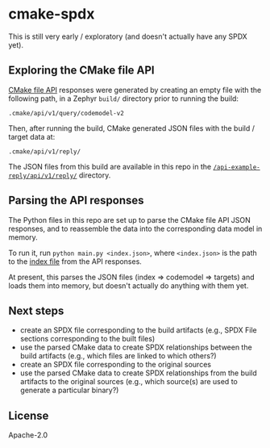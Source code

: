 # cmake-spdx

This is still very early / exploratory (and doesn't actually have any SPDX yet).

## Exploring the CMake file API

[CMake file API](https://cmake.org/cmake/help/v3.18/manual/cmake-file-api.7.html) responses were generated by creating an empty file with the following path, in a Zephyr `build/` directory prior to running the build:

`.cmake/api/v1/query/codemodel-v2`

Then, after running the build, CMake generated JSON files with the build / target data at:

`.cmake/api/v1/reply/`

The JSON files from this build are available in this repo in the [`/api-example-reply/api/v1/reply/`](/api-example-reply/api/v1/reply) directory.

## Parsing the API responses

The Python files in this repo are set up to parse the CMake file API JSON responses, and to reassemble the data into the corresponding data model in memory.

To run it, run `python main.py <index.json>`, where `<index.json>` is the path to the [index file](/api-example-reply/api/v1/reply/index-2020-08-29T18-34-19-0138.json) from the API responses.

At present, this parses the JSON files (index => codemodel => targets) and loads them into memory, but doesn't actually do anything with them yet.

## Next steps

* create an SPDX file corresponding to the build artifacts (e.g., SPDX File sections corresponding to the built files)
* use the parsed CMake data to create SPDX relationships between the build artifacts (e.g., which files are linked to which others?)
* create an SPDX file corresponding to the original sources
* use the parsed CMake data to create SPDX relationships from the build artifacts to the original sources (e.g., which source(s) are used to generate a particular binary?)

## License

Apache-2.0
